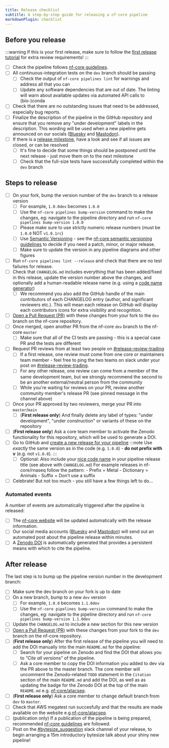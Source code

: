 ```yaml
---
title: Release checklist
subtitle: A step-by-step guide for releasing a nf-core pipeline
markdownPlugin: checklist
---
```


## Before you release

:::warning
If this is your first release, make sure to follow the [first release tutorial](/docs/tutorials/adding_a_pipeline/first_release) for extra review requirements!
:::

- [ ] Check the pipeline follows [nf-core guidelines](/docs/guidelines/pipelines/overview).
- [ ] All continuous-integration tests on the `dev` branch should be passing
  - [ ] Check the output of `nf-core pipelines lint` for warnings and address all that you can
  - [ ] Update any software dependencies that are out of date.
        The linting will warn about available updates via automated API calls to (bio-)conda
- [ ] Check that there are no outstanding issues that need to be addressed, especially bug reports.
- [ ] Finalize the description of the pipeline in the GitHub repository and ensure that you remove any "under development" labels in the description. This wording will be used when a new pipeline gets announced on our socials ([Bluesky](https://bsky.app/profile/nf-co.re) and [Mastodon](https://mstdn.science/@nf_core)).
- [ ] If there is a [release milestone](https://help.github.com/en/github/managing-your-work-on-github/about-milestones), have a look and see if all issues are closed, or can be resolved
  - [ ] It's fine to decide that some things should be postponed until the next release - just move them on to the next milestone
  - [ ] Check that the full-size tests have successfully completed within the `dev` branch

## Steps to release

- [ ] On your fork, bump the version number of the `dev` branch to a release version
  - [ ] For example, `1.0.0dev` becomes `1.0.0`
  - [ ] Use the `nf-core pipelines bump-version` command to make the changes, eg: navigate to the pipeline directory and run `nf-core pipelines bump-version 1.0.0`
  - [ ] Please make sure to use strictly numeric release numbers (must be `1.0.0` NOT `v1.0.1rc`)
  - [ ] Use [Semantic Versioning](https://semver.org/) - see the [nf-core semantic versioning guidelines](/docs/guidelines/pipelines/requirements/semantic_versioning.md) to decide if you need a patch, minor, or major release.
  - [ ] Make sure to update the version in any pipeline diagrams and other figures
- [ ] Run `nf-core pipelines lint --release` and check that there are no test failures for release.
- [ ] Check that `CHANGELOG.md` includes everything that has been added/fixed in this release, update the version number above the changes, and optionally add a human-readable release name (e.g. using a [code name generator](http://www.codenamegenerator.com/))
  - [ ] We recommend you also add the GitHub handle of the main contributors of each CHANGELOG entry (author, and significant reviewers etc.). This will mean each release on GitHub will display each contributors icons for extra visibility and recognition.
- [ ] [Open a Pull Request (PR)](https://help.github.com/en/articles/creating-a-pull-request) with these changes from your fork to the `dev` branch on the nf-core repository.
- [ ] Once merged, open another PR from the nf-core `dev` branch to the nf-core `master`
  - [ ] Make sure that all of the CI tests are passing - this is a special case PR and the tests are different
- [ ] Request PR reviews from at least two people on [#release-review-trading](https://nfcore.slack.com/archives/C08K66XCZSL)
  - [ ] If a first release, one review must come from one core or maintainers team member - feel free to ping the two teams on slack under your post on [#release-review-trading](https://nfcore.slack.com/archives/C08K66XCZSL).
  - [ ] For any other release, one review can come from a member of the same development team, but we strongly recommend the second to be an another external/neutral person from the community
  - [ ] While you're waiting for reviews on your PR, review another community member's release PR (see pinned message in the channel above)
- [ ] Once your PR approved by two reviewers, merge your PR into `master`/`main`
  - [ ] (**First release only**) And finally delete any label of types: "under development", "under construction" or variants of these on the repository
- [ ] (**First release only**) Ask a core team member to activate the Zenodo functionality for this repository, which will be used to generate a DOI.
- [ ] Go to GitHub and [create a new release for your pipeline](https://help.github.com/en/articles/creating-releases)
      :::note
      Use _exactly_ the same version as in the code (e.g. `1.0.0`) - **do not prefix with v** (e.g. not `v1.0.0`).
      :::
  - [ ] Optional: Also include your [nice code name](http://www.codenamegenerator.com/) in your pipeline release title (see above with `CHANGELOG.md`)
        For example releases in nf-core/rnaseq follow the pattern: - Prefix = Metal - Dictionary = Animals - Suffix = Don't use a suffix
- [ ] Celebrate! But not too much - you still have a few things left to do...

### Automated events

A number of events are automatically triggered after the pipeline is released:

- [ ] The [nf-core website](https://nf-co.re/pipelines) will be updated automatically with the release information.
- [ ] Our social media accounts ([Bluesky](https://bsky.app/profile/nf-co.re) and [Mastodon](https://mstdn.science/@nf_core)) will send out an automated post about the pipeline release within minutes.
- [ ] A [Zenodo DOI](https://zenodo.org/) is automatically generated that provides a persistent means with which to cite the pipeline.

## After release

The last step is to bump up the pipeline version number in the development branch:

- [ ] Make sure the dev branch on your fork is up to date
- [ ] On a new branch, bump to a new `dev` version
  - [ ] For example, `1.0.0` becomes `1.1.0dev`
  - [ ] Use the `nf-core pipelines bump-version` command to make the changes, eg: navigate to the pipeline directory and run `nf-core pipelines bump-version 1.1.0dev`
- [ ] Update the `CHANGELOG.md` to include a new section for this new version
- [ ] [Open a Pull Request (PR)](https://help.github.com/en/articles/creating-a-pull-request) with these changes from your fork to the `dev` branch on the nf-core repository.
- [ ] (**First release only**) After the first release of the pipeline you will need to add the DOI manually into the main `README.md` for the pipeline:
  - [ ] Search for your pipeline on Zenodo and find the DOI that allows you to _"Cite all versions"_ of the pipeline.
  - [ ] Ask a core member to copy the DOI information you added to dev via the PR above to the master branch. The core member will uncomment the Zenodo-related `TODO` statement in the `Citation` section of the main `README.md` and add the DOI, as well as as updating the badge for the Zenodo DOI at the top of the main `README.md` e.g. [nf-core/atacseq](https://github.com/nf-core/atacseq/blob/fa1e3f8993cd20e249b9df09d29c5498eff311d2/README.md).
- [ ] (**First release only**) Ask a core member to change default branch from `dev` to `master`.
- [ ] Check that AWS megatest run succesfully and that the results are made available on the website e.g.[nf-core/atacseq](https://nf-co.re/rnaseq/3.18.0/results).
- [ ] (publication only) If a publication of the pipeline is being prepared, recommended [nf-core guidelines](/docs/guidelines/pipelines/recommendations/publication_credit) are followed.
- [ ] Post on the [#bytesize_suggestion](https://nfcore.slack.com/archives/C081F8J2X8R) slack channel of your release, to begin arranging a 15m introductory bytesize talk about your shiny new pipeline!
